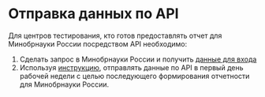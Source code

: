 # Oтправка данных по API

Для центров тестирования, кто готов предоставлять отчет для Минобрнауки России посредством API необходимо:

1. Сделать запрос в Минобрнауки России и получить [данные для входа ](poluchenie-tokena-i-dannykh-dlya-vkhoda.md)
2. Используя [инструкцию](vzaimodeistvie-ploshadok-po-api.md),  отправлять данные по API в первый день рабочей недели с целью последующего формирования отчетности для Минобрнауки России.

